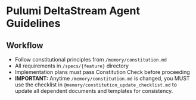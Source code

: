 # Pulumi DeltaStream Agent Guidelines


## Workflow
- Follow constitutional principles from `/memory/constitution.md`
- All requirements in `/specs/{feature}` directory
- Implementation plans must pass Constitution Check before proceeding
- **IMPORTANT:** Anytime `/memory/constitution.md` is changed, you MUST use the checklist in `@memory/constitution_update_checklist.md` to update all dependent documents and templates for consistency.